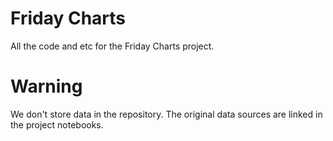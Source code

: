 # Friday Charts
All the code and etc for the Friday Charts project.

# Warning
We don't store data in the repository. 
The original data sources are linked in the project notebooks.